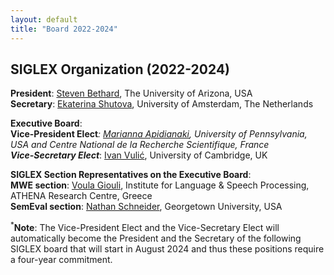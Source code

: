```yaml
---
layout: default
title: "Board 2022-2024"
---
```


## SIGLEX Organization (2022-2024)

**President**: [Steven Bethard](https://bethard.github.io/), The University of Arizona, USA  
**Secretary**: [Ekaterina Shutova](https://www.shutova.org/), University of Amsterdam, The Netherlands

**Executive Board**:  
**Vice-President Elect**<sup>*</sup>: [Marianna Apidianaki](https://mariannaapi.github.io/), University of Pennsylvania, USA and Centre National de la Recherche Scientifique, France  
**Vice-Secretary Elect**<sup>*</sup>: [Ivan Vulić](https://sites.google.com/site/ivanvulic/), University of Cambridge, UK

**SIGLEX Section Representatives on the Executive Board**:  
**MWE section**: [Voula Giouli](https://www.ilsp.gr/en/members/giouli-voula-2/), Institute for Language & Speech Processing, ATHENA Research Centre, Greece  
**SemEval section**: [Nathan Schneider](https://people.cs.georgetown.edu/nschneid/), Georgetown University, USA

<sup>*</sup>**Note**: The Vice-President Elect and the Vice-Secretary Elect will automatically become the President and the Secretary of the following SIGLEX board that will start in August 2024 and thus these positions require a four-year commitment.

